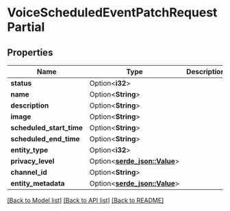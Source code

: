 # VoiceScheduledEventPatchRequestPartial

## Properties

Name | Type | Description | Notes
------------ | ------------- | ------------- | -------------
**status** | Option<**i32**> |  | [optional]
**name** | Option<**String**> |  | [optional]
**description** | Option<**String**> |  | [optional]
**image** | Option<**String**> |  | [optional]
**scheduled_start_time** | Option<**String**> |  | [optional]
**scheduled_end_time** | Option<**String**> |  | [optional]
**entity_type** | Option<**i32**> |  | [optional]
**privacy_level** | Option<[**serde_json::Value**](.md)> |  | [optional]
**channel_id** | Option<**String**> |  | [optional]
**entity_metadata** | Option<[**serde_json::Value**](.md)> |  | [optional]

[[Back to Model list]](../README.md#documentation-for-models) [[Back to API list]](../README.md#documentation-for-api-endpoints) [[Back to README]](../README.md)


